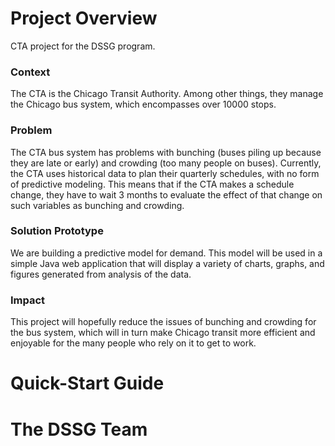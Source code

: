 Project Overview
================

CTA project for the DSSG program.

<h3> Context </h3>
The CTA is the Chicago Transit Authority. Among other things, they manage the Chicago bus system, which encompasses over 10000 stops.
<h3> Problem </h3>
The CTA bus system has problems with bunching (buses piling up because they are late or early) and crowding (too many people on buses).
Currently, the CTA uses historical data to plan their quarterly schedules, with no form of predictive modeling. This means that if the CTA makes a schedule change, they have to wait 3 months to evaluate the effect of that change on such variables as bunching and crowding.
<h3> Solution Prototype </h3>
We are building a predictive model for demand. This model will be used in a simple Java web application that will display a variety of charts, graphs, and figures generated from analysis of the data.
<h3> Impact </h3>
This project will hopefully reduce the issues of bunching and crowding for the bus system, which will in turn make Chicago transit more efficient and enjoyable for the many people who rely on it to get to work.

<h1> Quick-Start Guide </h1>

<h1> The DSSG Team </h1>
